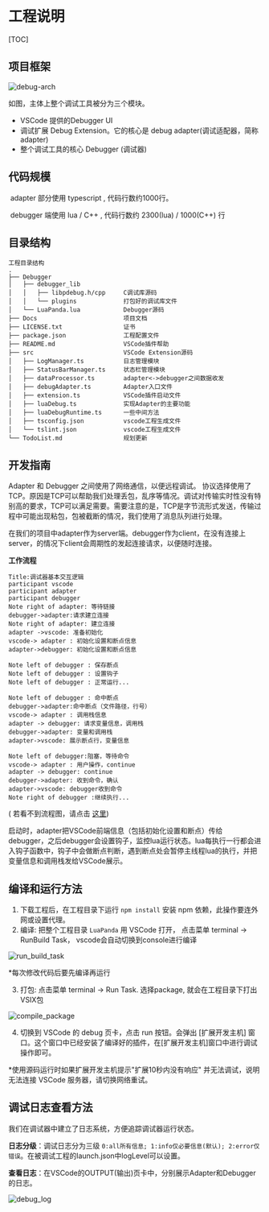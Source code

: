 # 工程说明

[TOC]

## 项目框架



![debug-arch](../static/debug-arch.png)



如图，主体上整个调试工具被分为三个模块。

- VSCode 提供的Debugger UI
- 调试扩展 Debug Extension。它的核心是 debug adapter(调试适配器，简称adapter)
- 整个调试工具的核心 Debugger (调试器)



## 代码规模

​	adapter 部分使用 typescript , 代码行数约1000行。

​	debugger 端使用 lua / C++ , 代码行数约 2300(lua) / 1000(C++) 行



## 目录结构

```
工程目录结构
.
├── Debugger
│   ├── debugger_lib         	
│   │	├── libpdebug.h/cpp     C调试库源码
│   │	└── plugins				打包好的调试库文件
│   └── LuaPanda.lua         	Debugger源码
├── Docs						项目文档
├── LICENSE.txt					证书
├── package.json				工程配置文件
├── README.md					VSCode插件帮助
├── src							VSCode Extension源码
│   ├── LogManager.ts			日志管理模块
│   ├── StatusBarManager.ts		状态栏管理模块
│   ├── dataProcessor.ts		adapter<->debugger之间数据收发
│   ├── debugAdapter.ts			Adapter入口文件
│   ├── extension.ts			VSCode插件启动文件
│   ├── luaDebug.ts				实现Adapter的主要功能
│   ├── luaDebugRuntime.ts		一些中间方法
│   ├── tsconfig.json			vscode工程生成文件
│   └── tslint.json				vscode工程生成文件
└── TodoList.md					规划更新
```



## 开发指南

Adapter 和 Debugger 之间使用了网络通信，以便远程调试。 协议选择使用了TCP。原因是TCP可以帮助我们处理丢包，乱序等情况。调试对传输实时性没有特别高的要求，TCP可以满足需要。需要注意的是，TCP是字节流形式发送，传输过程中可能出现粘包，包被截断的情况，我们使用了消息队列进行处理。

在我们的项目中adapter作为server端。debugger作为client，在没有连接上server，的情况下client会周期性的发起连接请求，以便随时连接。

**工作流程**

```sequence
Title:调试器基本交互逻辑
participant vscode
participant adapter
participant debugger
Note right of adapter: 等待链接
debugger->adapter:请求建立连接
Note right of adapter: 建立连接
adapter ->vscode: 准备初始化
vscode-> adapter : 初始化设置和断点信息
adapter->debugger: 初始化设置和断点信息

Note left of debugger : 保存断点
Note left of debugger : 设置钩子
Note left of debugger : 正常运行...

Note left of debugger : 命中断点
debugger->adapter:命中断点（文件路径，行号）
vscode-> adapter : 调用栈信息
adapter -> debugger: 请求变量信息，调用栈
debugger->adapter: 变量和调用栈
adapter->vscode: 展示断点行，变量信息

Note left of debugger:阻塞，等待命令
vscode-> adapter : 用户操作，continue
adapter -> debugger: continue
debugger->adapter: 收到命令，确认
adapter->vscode: debugger收到命令
Note right of debugger :继续执行...
```

( 若看不到流程图，请点击 [这里](../static/work-flow.png))

启动时，adapter把VSCode前端信息（包括初始化设置和断点）传给debugger，之后debugger会设置钩子，监控lua运行状态。lua每执行一行都会进入钩子函数中，钩子中会做断点判断，遇到断点处会暂停主线程lua的执行，并把变量信息和调用栈发给VSCode展示。



## 编译和运行方法

1. 下载工程后，在工程目录下运行 `npm install` 安装 npm 依赖，此操作要连外网或设置代理。
2. 编译: 把整个工程目录 `LuaPanda` 用 VSCode 打开， 点击菜单 terminal -> RunBuild Task， vscode会自动切换到console进行编译

![run_build_task](../static/run_build_task.jpg)

*每次修改代码后要先编译再运行

3. 打包: 点击菜单 terminal -> Run Task. 选择package, 就会在工程目录下打出VSIX包

![compile_package](../static/compile_package.png)

4. 切换到 VSCode 的 debug 页卡，点击 run 按钮。会弹出 [扩展开发主机] 窗口。这个窗口中已经安装了编译好的插件，在[扩展开发主机]窗口中进行调试操作即可。

*使用源码运行时如果扩展开发主机提示"扩展10秒内没有响应" 并无法调试，说明无法连接 VSCode 服务器，请切换网络重试。



## 调试日志查看方法

我们在调试器中建立了日志系统，方便追踪调试器运行状态。

**日志分级**：调试日志分为三级 `0:all所有信息; 1:info仅必要信息(默认); 2:error仅错误`。在被调试工程的launch.json中logLevel可以设置。

**查看日志**：在VSCode的OUTPUT(输出)页卡中，分别展示Adapter和Debugger的日志。

![debug_log](../static/debug_log.png)


